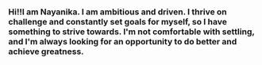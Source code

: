 ### Hi!!I am Nayanika. I am ambitious and driven. I thrive on challenge and constantly set goals for myself, so I have something to strive towards. I'm not comfortable with settling, and I'm always looking for an opportunity to do better and achieve greatness.

<!--
**Nay907/Nay907** is a ✨ _special_ ✨ repository because its `README.md` (this file) appears on your GitHub profile.

Here are some ideas to get you started:

- 🔭 I’m currently working on ...
- 🌱 I’m currently learning ...
- 👯 I’m looking to collaborate on ...
- 🤔 I’m looking for help with ...
- 💬 Ask me about ...
- 📫 How to reach me: ...
- 😄 Pronouns: ...
- ⚡ Fun fact: ...
-->
